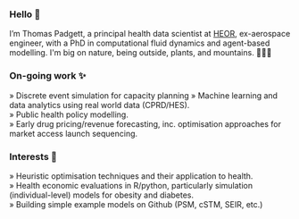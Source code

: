 ### Hello 👋

I’m Thomas Padgett, a principal health data scientist at [HEOR](https://www.heor.co.uk), ex-aerospace engineer, with a PhD in computational fluid dynamics and agent-based modelling. I'm big on nature, being outside, plants, and mountains. 🌱🌱🌱

### On-going work ✨

 » Discrete event simulation for capacity planning
 » Machine learning and data analytics using real world data (CPRD/HES).  
 » Public health policy modelling.  
 » Early drug pricing/revenue forecasting, inc. optimisation approaches for market access launch sequencing.
 
### Interests 👀

 » Heuristic optimisation techniques and their application to health.  
 » Health economic evaluations in R/python, particularly simulation (individual-level) models for obesity and diabetes.  
 » Building simple example models on Github (PSM, cSTM, SEIR, etc.)
